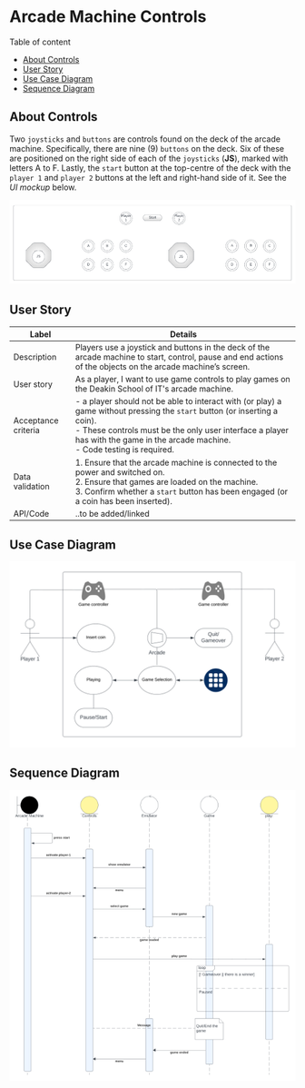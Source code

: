 # Arcade Machine Controls

Table of content

- [About Controls](#about-controls)
- [User Story](#user-story)
- [Use Case Diagram](#use-case-diagram)
- [Sequence Diagram](#sequence-diagram)

## About Controls

Two `joysticks` and `buttons` are controls found on the deck of the arcade machine. Specifically, there are nine (9) `buttons` on the deck. Six of these are positioned on the right side of each of the `joysticks` (**JS**), marked with letters A to F. Lastly, the `start` button at the top-centre of the deck with the `player 1` and `player 2` buttons at the left and right-hand side of it. See the _UI mockup_ below.

![image](images/cong.png)

## User Story

| Label | Details |
| --- | --- |
| Description | Players use a joystick and buttons in the deck of the arcade machine to start, control, pause and end actions of the objects on the arcade machine’s screen. |
| User story | As a player, I want to use game controls to play games on the Deakin School of IT's arcade machine. |
| Acceptance criteria | - a player should not be able to interact with (or play) a game without pressing the `start` button (or inserting a coin). <br>- These controls must be the only user interface a player has with the game in the arcade machine. <br>- Code testing is required. |
| Data validation | 1. Ensure that the arcade machine is connected to the power and switched on. <br>2. Ensure that games are loaded on the machine. <br>3. Confirm whether a `start` button has been engaged (or a coin has been inserted). |
| API/Code | ..to be added/linked |

## Use Case Diagram

![image](images/case.png)

## Sequence Diagram

![image](images/seq.png)
